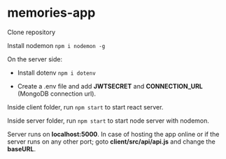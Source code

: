# memories-app

Clone repository

Install nodemon `npm i nodemon -g`

On the server side:

+ Install dotenv `npm i dotenv`

+ Create a .env file and add **JWTSECRET** and **CONNECTION_URL** (MongoDB connection url).


Inside client folder, run `npm start` to start react server.

Inside server folder, run `npm start` to start node server with nodemon.


Server runs on **localhost:5000**. In case of hosting the app online or if the server runs on any other port; 
goto **client/src/api/api.js** and change the **baseURL**.
